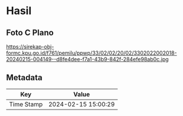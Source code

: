 # Hasil

## Foto C Plano

https://sirekap-obj-formc.kpu.go.id/f761/pemilu/ppwp/33/02/02/20/02/3302022002018-20240215-004149--d8fe4dee-f7a1-43b9-842f-284efe98ab0c.jpg


## Metadata

| Key        | Value               |
| ---------- | ------------------- |
| Time Stamp | 2024-02-15 15:00:29 |



